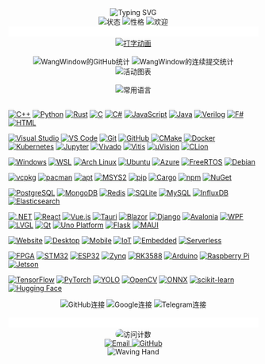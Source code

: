 <!-- 顶部动画标题 -->
<div align="center">
  <img src="https://readme-typing-svg.demolab.com?font=Fira+Code&size=32&duration=2800&pause=2000&color=A9FEF7&center=true&vCenter=true&width=940&lines=嗨，欢迎来到我的GitHub个人空间！;我是WangWindow，很高兴认识你！" alt="Typing SVG" />
</div>

<div align="center">
  
  <!-- 个人简介卡片 -->
  <img src="https://img.shields.io/badge/🌱_状态-学习中-brightgreen" alt="状态" />
  <img src="https://img.shields.io/badge/😄_性格-开朗-blue" alt="性格" />
  <img src="https://img.shields.io/badge/👋_欢迎-交流与合作-orange" alt="欢迎" />
  
</div>

<!-- 分隔线 -->
<img src="https://github.com/heartyang520/HeartYang.github.io/blob/main/share/paomaxian.gif?raw=true" height="20" width="100%">

<!-- 动态打字效果 -->
<div align="center">
  <a href="#">
    <img src="https://readme-typing-svg.herokuapp.com/?lines=屏幕前的生活，不是你我的全部;Code%20with%20passion,%20live%20with%20purpose&center=true&size=27&width=580&height=45" alt="打字动画" />
  </a>
</div>

<br>

<!-- GitHub统计 - 两列并排布局 -->
<div align="center">
  <img height="180em" src="https://github-readme-stats.vercel.app/api?username=WangWindow&show_icons=true&theme=tokyonight&hide_border=true&count_private=true" alt="WangWindow的GitHub统计" />
  <img height="180em" src="https://github-readme-streak-stats.herokuapp.com/?user=WangWindow&theme=tokyonight&hide_border=true" alt="WangWindow的连续提交统计" />
</div>

<!-- 活动图表 -->
<div align="center">
  <img width="95%" src="https://github-readme-activity-graph.vercel.app/graph?username=WangWindow&theme=tokyonight&bg_color=20232a&hide_border=true&area=true" alt="活动图表" />
</div>

<br>

<!-- 常用语言统计 -->
<div align="center">
  <img height="400em" src="https://github-readme-stats.vercel.app/api/top-langs/?username=WangWindow&theme=radical&show_icons=true&hide=verilog,vhdl&layout=donut-vertical&langs_count=10" alt="常用语言" />
</div>

<br>

<!----------------------------------------------------->
<!--编程语言-->
<a href="#"><img src="https://img.shields.io/badge/C++-00599C?style=for-the-badge&logo=cplusplus&logoColor=white" alt="C++" /></a> <a href="#"><img src="https://img.shields.io/badge/Python-3776AB?style=for-the-badge&logo=python&logoColor=white" alt="Python" /></a> <a href="#"><img src="https://img.shields.io/badge/Rust-000000?style=for-the-badge&logo=rust&logoColor=white" alt="Rust" /></a> <a href="#"><img src="https://img.shields.io/badge/C-A8B9CC?style=for-the-badge&logo=c&logoColor=black" alt="C" /></a> <a href="#"><img src="https://img.shields.io/badge/C%23-239120?style=for-the-badge&logo=csharp&logoColor=white" alt="C#" /></a> <a href="#"><img src="https://img.shields.io/badge/JavaScript-F7DF1E?style=for-the-badge&logo=javascript&logoColor=black" alt="JavaScript" /></a> <a href="#"><img src="https://img.shields.io/badge/Java-ED8B00?style=for-the-badge&logo=openjdk&logoColor=white" alt="Java" /></a> <a href="#"><img src="https://img.shields.io/badge/Verilog-FED143?style=for-the-badge&logo=v&logoColor=black" alt="Verilog" /></a> <a href="#"><img src="https://img.shields.io/badge/F%23-378BBA?style=for-the-badge&logo=fsharp&logoColor=white" alt="F#" /></a> <a href="#"><img src="https://img.shields.io/badge/HTML5-E34F26?style=for-the-badge&logo=html5&logoColor=white" alt="HTML" /></a>

<!--开发工具-->
<a href="#"><img src="https://img.shields.io/badge/Visual_Studio-5C2D91?style=for-the-badge&logo=visual-studio&logoColor=white" alt="Visual Studio" /></a> <a href="#"><img src="https://img.shields.io/badge/VS_Code-007ACC?style=for-the-badge&logo=visual-studio-code&logoColor=white" alt="VS Code" /></a> <a href="#"><img src="https://img.shields.io/badge/Git-F05032?style=for-the-badge&logo=git&logoColor=white" alt="Git" /></a> <a href="#"><img src="https://img.shields.io/badge/GitHub-181717?style=for-the-badge&logo=github&logoColor=white" alt="GitHub" /></a> <a href="#"><img src="https://img.shields.io/badge/CMake-064F8C?style=for-the-badge&logo=cmake&logoColor=white" alt="CMake" /></a> <a href="#"><img src="https://img.shields.io/badge/Docker-2496ED?style=for-the-badge&logo=docker&logoColor=white" alt="Docker" /></a> <a href="#"><img src="https://img.shields.io/badge/Kubernetes-326CE5?style=for-the-badge&logo=kubernetes&logoColor=white" alt="Kubernetes" /></a> <a href="#"><img src="https://img.shields.io/badge/Jupyter-F37626?style=for-the-badge&logo=jupyter&logoColor=white" alt="Jupyter" /></a> <a href="#"><img src="https://img.shields.io/badge/Vivado-E01F27?style=for-the-badge&logo=xilinx&logoColor=white" alt="Vivado" /></a> <a href="#"><img src="https://img.shields.io/badge/Vitis-333333?style=for-the-badge&logo=xilinx&logoColor=white" alt="Vitis" /></a> <a href="#"><img src="https://img.shields.io/badge/Keil_μVision-166BBA?style=for-the-badge&logo=arm&logoColor=white" alt="μVision" /></a> <a href="#"><img src="https://img.shields.io/badge/CLion-000000?style=for-the-badge&logo=clion&logoColor=white" alt="CLion" /></a>

<!--操作系统-->
<a href="#"><img src="https://img.shields.io/badge/Windows-0078D6?style=for-the-badge&logo=windows&logoColor=white" alt="Windows" /></a> <a href="#"><img src="https://img.shields.io/badge/WSL-FCC624?style=for-the-badge&logo=linux&logoColor=black" alt="WSL" /></a> <a href="#"><img src="https://img.shields.io/badge/Arch_Linux-1793D1?style=for-the-badge&logo=arch-linux&logoColor=white" alt="Arch Linux" /></a> <a href="#"><img src="https://img.shields.io/badge/Ubuntu-E95420?style=for-the-badge&logo=ubuntu&logoColor=white" alt="Ubuntu" /></a> <a href="#"><img src="https://img.shields.io/badge/Azure-0078D4?style=for-the-badge&logo=microsoft-azure&logoColor=white" alt="Azure" /></a> <a href="#"><img src="https://img.shields.io/badge/FreeRTOS-8ACF17?style=for-the-badge&logo=freertos&logoColor=white" alt="FreeRTOS" /></a> <a href="#"><img src="https://img.shields.io/badge/Debian-A81D33?style=for-the-badge&logo=debian&logoColor=white" alt="Debian" /></a>

<!--包管理器-->
<a href="#"><img src="https://img.shields.io/badge/vcpkg-5C2D91?style=for-the-badge&logo=microsoft&logoColor=white" alt="vcpkg" /></a> <a href="#"><img src="https://img.shields.io/badge/pacman-1793D1?style=for-the-badge&logo=arch-linux&logoColor=white" alt="pacman" /></a> <a href="#"><img src="https://img.shields.io/badge/apt-E95420?style=for-the-badge&logo=debian&logoColor=white" alt="apt" /></a> <a href="#"><img src="https://img.shields.io/badge/MSYS2-09A3D5?style=for-the-badge&logo=windows&logoColor=white" alt="MSYS2" /></a> <a href="#"><img src="https://img.shields.io/badge/pip-3776AB?style=for-the-badge&logo=pypi&logoColor=white" alt="pip" /></a> <a href="#"><img src="https://img.shields.io/badge/Cargo-F46623?style=for-the-badge&logo=rust&logoColor=white" alt="Cargo" /></a> <a href="#"><img src="https://img.shields.io/badge/npm-CB3837?style=for-the-badge&logo=npm&logoColor=white" alt="npm" /></a> <a href="#"><img src="https://img.shields.io/badge/NuGet-004880?style=for-the-badge&logo=nuget&logoColor=white" alt="NuGet" /></a>

<!--数据库-->
<a href="#"><img src="https://img.shields.io/badge/PostgreSQL-316192?style=for-the-badge&logo=postgresql&logoColor=white" alt="PostgreSQL" /></a> <a href="#"><img src="https://img.shields.io/badge/MongoDB-4EA94B?style=for-the-badge&logo=mongodb&logoColor=white" alt="MongoDB" /></a> <a href="#"><img src="https://img.shields.io/badge/Redis-DC382D?style=for-the-badge&logo=redis&logoColor=white" alt="Redis" /></a> <a href="#"><img src="https://img.shields.io/badge/SQLite-07405E?style=for-the-badge&logo=sqlite&logoColor=white" alt="SQLite" /></a> <a href="#"><img src="https://img.shields.io/badge/MySQL-4479A1?style=for-the-badge&logo=mysql&logoColor=white" alt="MySQL" /></a> <a href="#"><img src="https://img.shields.io/badge/InfluxDB-22ADF6?style=for-the-badge&logo=influxdb&logoColor=white" alt="InfluxDB" /></a> <a href="#"><img src="https://img.shields.io/badge/Elasticsearch-005571?style=for-the-badge&logo=elasticsearch&logoColor=white" alt="Elasticsearch" /></a>

<!--软件框架-->
<a href="#"><img src="https://img.shields.io/badge/.NET-512BD4?style=for-the-badge&logo=dotnet&logoColor=white" alt=".NET" /></a> <a href="#"><img src="https://img.shields.io/badge/React-20232A?style=for-the-badge&logo=react&logoColor=61DAFB" alt="React" /></a> <a href="#"><img src="https://img.shields.io/badge/Vue.js-35495E?style=for-the-badge&logo=vue.js&logoColor=4FC08D" alt="Vue.js" /></a> <a href="#"><img src="https://img.shields.io/badge/Tauri-FFC131?style=for-the-badge&logo=tauri&logoColor=black" alt="Tauri" /></a> <a href="#"><img src="https://img.shields.io/badge/Blazor-512BD4?style=for-the-badge&logo=blazor&logoColor=white" alt="Blazor" /></a> <a href="#"><img src="https://img.shields.io/badge/Django-092E20?style=for-the-badge&logo=django&logoColor=white" alt="Django" /></a> <a href="#"><img src="https://img.shields.io/badge/Avalonia-8B44AC?style=for-the-badge&logo=.net&logoColor=white" alt="Avalonia" /></a> <a href="#"><img src="https://img.shields.io/badge/WPF-0C54C2?style=for-the-badge&logo=windows&logoColor=white" alt="WPF" /></a> <a href="#"><img src="https://img.shields.io/badge/LVGL-373E47?style=for-the-badge&logo=c&logoColor=white" alt="LVGL" /></a> <a href="#"><img src="https://img.shields.io/badge/Qt-41CD52?style=for-the-badge&logo=qt&logoColor=white" alt="Qt" /></a> <a href="#"><img src="https://img.shields.io/badge/Uno_Platform-5E5E5E?style=for-the-badge&logo=.net&logoColor=white" alt="Uno Platform" /></a> <a href="#"><img src="https://img.shields.io/badge/Flask-000000?style=for-the-badge&logo=flask&logoColor=white" alt="Flask" /></a> <a href="#"><img src="https://img.shields.io/badge/MAUI-512BD4?style=for-the-badge&logo=.net&logoColor=white" alt="MAUI" /></a>

<!--软件平台-->
<a href="#"><img src="https://img.shields.io/badge/Website-000000?style=for-the-badge&logo=internetexplorer&logoColor=white" alt="Website" /></a> <a href="#"><img src="https://img.shields.io/badge/Desktop-0078D6?style=for-the-badge&logo=windows&logoColor=white" alt="Desktop" /></a> <a href="#"><img src="https://img.shields.io/badge/Mobile-3DDC84?style=for-the-badge&logo=android&logoColor=white" alt="Mobile" /></a> <a href="#"><img src="https://img.shields.io/badge/IoT-A81C7D?style=for-the-badge&logo=amazon-aws&logoColor=white" alt="IoT" /></a> <a href="#"><img src="https://img.shields.io/badge/Embedded-FCC624?style=for-the-badge&logo=linux&logoColor=black" alt="Embedded" /></a> <a href="#"><img src="https://img.shields.io/badge/Serverless-FD5750?style=for-the-badge&logo=serverless&logoColor=white" alt="Serverless" /></a>

<!--硬件-->
<a href="#"><img src="https://img.shields.io/badge/FPGA-00629B?style=for-the-badge&logo=xilinx&logoColor=white" alt="FPGA" /></a> <a href="#"><img src="https://img.shields.io/badge/STM32-03234B?style=for-the-badge&logo=stmicroelectronics&logoColor=white" alt="STM32" /></a> <a href="#"><img src="https://img.shields.io/badge/ESP32-E7352C?style=for-the-badge&logo=espressif&logoColor=white" alt="ESP32" /></a> <a href="#"><img src="https://img.shields.io/badge/Zynq-E01F27?style=for-the-badge&logo=xilinx&logoColor=white" alt="Zynq" /></a> <a href="#"><img src="https://img.shields.io/badge/RK3588-E32428?style=for-the-badge&logo=rockchip&logoColor=white" alt="RK3588" /></a> <a href="#"><img src="https://img.shields.io/badge/Arduino-00979D?style=for-the-badge&logo=arduino&logoColor=white" alt="Arduino" /></a> <a href="#"><img src="https://img.shields.io/badge/Raspberry_Pi-A22846?style=for-the-badge&logo=raspberry-pi&logoColor=white" alt="Raspberry Pi" /></a> <a href="#"><img src="https://img.shields.io/badge/Jetson-76B900?style=for-the-badge&logo=nvidia&logoColor=white" alt="Jetson" /></a>

<!--AI技术-->
<a href="#"><img src="https://img.shields.io/badge/TensorFlow-FF6F00?style=for-the-badge&logo=tensorflow&logoColor=white" alt="TensorFlow" /></a> <a href="#"><img src="https://img.shields.io/badge/PyTorch-EE4C2C?style=for-the-badge&logo=pytorch&logoColor=white" alt="PyTorch" /></a> <a href="#"><img src="https://img.shields.io/badge/YOLO-00FFFF?style=for-the-badge&logo=opencv&logoColor=white" alt="YOLO" /></a> <a href="#"><img src="https://img.shields.io/badge/OpenCV-5C3EE8?style=for-the-badge&logo=opencv&logoColor=white" alt="OpenCV" /></a> <a href="#"><img src="https://img.shields.io/badge/ONNX-005CED?style=for-the-badge&logo=onnx&logoColor=white" alt="ONNX" /></a> <a href="#"><img src="https://img.shields.io/badge/scikit_learn-F7931E?style=for-the-badge&logo=scikit-learn&logoColor=white" alt="scikit-learn" /></a> <a href="#"><img src="https://img.shields.io/badge/Hugging_Face-FFD21E?style=for-the-badge&logo=huggingface&logoColor=black" alt="Hugging Face" /></a>
<!----------------------------------------------------->

<!-- 网站连接速度 -->
<div align="center">
  <img src="https://stats.justsong.cn/api/website/?url=https://github.com/&style=flat&logo=github" alt="GitHub连接" />
  <img src="https://stats.justsong.cn/api/website/?url=https://google.com/&style=flat&logo=google" alt="Google连接" />
  <img src="https://stats.justsong.cn/api/website/?url=https://telegram.org/&style=flat&logo=telegram" alt="Telegram连接" />
</div>

<br>

<!-- 分隔线 -->
<img src="https://github.com/heartyang520/HeartYang.github.io/blob/main/share/paomaxian.gif?raw=true" height="20" width="100%">

<!-- 访问计数器 -->
<div align="center">
  <img src="https://profile-counter.glitch.me/WangWindow/count.svg" alt="访问计数" style="border-radius: 15px;" />
</div>

<!-- 社交媒体链接 -->
<div align="center">
  <a href="mailto:你的邮箱@example.com">
    <img src="https://img.shields.io/badge/Email-D14836?style=for-the-badge&logo=gmail&logoColor=white" alt="Email" />
  </a>
  <a href="https://github.com/WangWindow">
    <img src="https://img.shields.io/badge/GitHub-181717?style=for-the-badge&logo=github&logoColor=white" alt="GitHub" />
  </a>
  <!-- 添加其他社交媒体链接 -->
</div>

<!-- 底部动画 -->
<div align="center">
  <img src="https://raw.githubusercontent.com/Tarikul-Islam-Anik/Animated-Fluent-Emojis/master/Emojis/Hand%20gestures/Waving%20Hand.png" alt="Waving Hand" width="65" height="65" />
</div>
